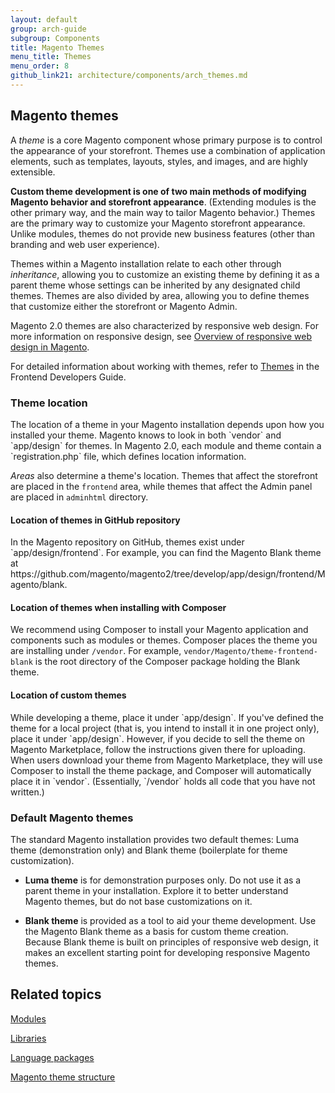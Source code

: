 ```yaml
---
layout: default
group: arch-guide
subgroup: Components
title: Magento Themes 
menu_title: Themes 
menu_order: 8
github_link21: architecture/components/arch_themes.md
---
```


<h2>Magento themes</h2>

A <i>theme</i> is a core Magento component whose primary purpose is to control the appearance of your storefront.  Themes use a combination of application elements, such as templates, layouts, styles, and images, and are highly extensible. 

<b>Custom theme development is one of two main methods of modifying Magento behavior and storefront appearance</b>. (Extending modules is the other primary way, and the main way to tailor Magento behavior.) Themes are the primary way to customize your Magento storefront appearance. Unlike modules, themes do not provide new business features (other than branding and web user experience).

Themes within a Magento installation relate to each other through <i>inheritance</i>, allowing you to customize an existing theme by defining it as a parent theme whose settings can be inherited by any designated child themes. Themes are also divided by area, allowing you to define themes that customize either the storefront or Magento Admin.


Magento 2.0 themes are also characterized by responsive web design. For more information on responsive design, see <a href="{{ site.gdeurl21 }}frontend-dev-guide/responsive-web-design/rwd_overview.html">Overview of responsive web design in Magento</a>.

For detailed information about working with themes, refer to  <a href="{{ site.gdeurl21 }}frontend-dev-guide/themes/theme-general.html">Themes</a> in the Frontend Developers Guide.

<h3>Theme location</h3>
 The location of a theme in your Magento installation depends upon how you installed your theme. Magento knows to look in both `vendor` and  `app/design` for themes. In Magento 2.0, each module and theme contain a `registration.php` file, which defines location information. 

 <i>Areas</i> also determine a theme's location. Themes that affect the storefront are placed in the `frontend` area, while themes that affect the Admin panel are placed in `adminhtml` directory. 

 <h4>Location of themes in GitHub repository</h4>
 In the Magento repository on GitHub, themes exist under `app/design/frontend`. For example, you can find the Magento Blank theme at https://github.com/magento/magento2/tree/develop/app/design/frontend/Magento/blank. 

<h4>Location of themes when installing with Composer</h4>

 We recommend using Composer to install your Magento application and components such as modules or themes. Composer places the theme you are installing under  `/vendor`. For example, `vendor/Magento/theme-frontend-blank` is the root directory of the Composer package holding the Blank theme. 

<h4>Location of custom themes</h4>
While developing a theme, place it under `app/design`.  If you've defined the theme for a local project (that is, you intend to install it in one project only),  place it under `app/design`. However, if you decide to sell the theme on Magento Marketplace, follow the instructions given there for uploading. When users download your theme from Magento Marketplace, they will use Composer to install the theme package, and Composer will automatically place it in `vendor`. (Essentially, `/vendor` holds all code that you have not written.)


<h3>Default Magento themes</h3>

The standard Magento installation provides two default themes: Luma theme (demonstration only) and Blank theme (boilerplate for theme customization).


* <b>Luma theme</b> is for demonstration purposes only. Do not use it as a parent theme in your installation.  Explore it to better understand Magento themes, but do not base customizations on it. 

* <b>Blank theme</b> is provided as a tool to aid your theme development. Use the Magento Blank theme as a basis for custom theme creation. Because Blank theme is built on principles of responsive web design, it makes an excellent starting point for developing responsive Magento themes.
    


<h2 id="m2arch-related">Related topics</h2>

<a href="{{ site.gdeurl21 }}architecture/archi_perspectives/components/modules/mod_intro.html">Modules</a>

<a href="{{ site.gdeurl21 }}architecture/archi_perspectives/components/arch_libraries.html">Libraries</a>

<a href="{{ site.gdeurl21 }}architecture/archi_perspectives/components/arch_translations.html">Language packages</a>

<a href="{{ site.gdeurl21 }}frontend-dev-guide/themes/theme-structure.html">Magento theme structure</a>
